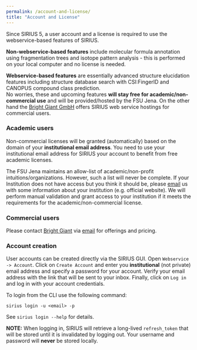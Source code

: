 ```yaml
---
permalink: /account-and-license/
title: "Account and License"
---
```


Since SIRIUS 5, a user account and a license is required to use the webservice-based
features of SIRIUS.

**Non-webservice-based features** include molecular formula annotation using fragmentation trees and isotope pattern analysis -
this is performed on your local computer and no license is needed.

**Webservice-based features** are essentially advanced structure elucidation features including structure database search 
with CSI:FingerID and CANOPUS compound class prediction.  
No worries, these and upcoming features **will stay free for academic/non-commercial use**
and will be provided/hosted by the FSU Jena. On the other hand the [Bright Giant GmbH](https://bright-giant.com/) 
offers SIRIUS web service hostings for commercial users. 

### Academic users
Non-commercial licenses will be granted (automatically) based on the domain of your 
**institutional email address**. You need to use your institutional email address for SIRIUS your account
to benefit from free academic licenses.

The FSU Jena maintains an allow-list of academic/non-profit intuitions/organizations. However, such a 
list will never be complete. If your Institution does not have access but you think it should be, please 
[email](mailto:sirius@uni-jena.de) us with some information about your institution (e.g. official website). 
We will perform manual validation and grant access to your institution if it meets the requirements for the 
academic/non-commercial license. 

### Commercial users
Please contact [Bright Giant](https://bright-giant.com/) via [email](mailto:info@bright-giant.com) for offerings and pricing.  

### Account creation
User accounts can be created directly via the SIRIUS GUI.
Open `Webservice -> Account`. Click on `Create Account` and enter you **institutional** (not private) email address
and specify a password for your account. Verify your email address with the link that will be sent to your inbox.
Finally, click on `Log in` and log in with your account credentials.

To login from the CLI use the following command:
```
sirius login -u <email> -p
```
See `sirius login --help` for details.

**NOTE:** When logging in, SIRIUS will retrieve a long-lived `refresh_token` that will be stored until it is invalidated 
by logging out. Your username and password will **never** be stored locally.
